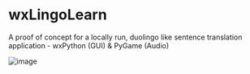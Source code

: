 # wxLingoLearn
A proof of concept for a locally run, duolingo like sentence translation application - wxPython (GUI) &amp; PyGame (Audio)


![image](https://github.com/user-attachments/assets/5d947210-2a93-4d28-a896-d0229bec05a8)

